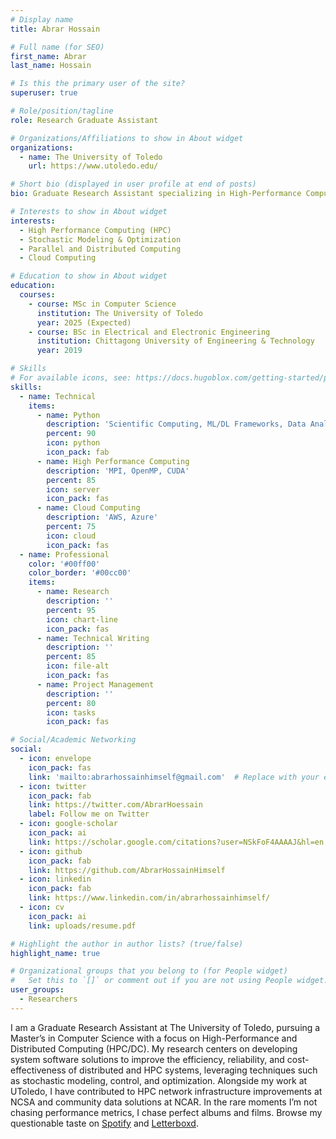```yaml
---
# Display name
title: Abrar Hossain

# Full name (for SEO)
first_name: Abrar
last_name: Hossain

# Is this the primary user of the site?
superuser: true

# Role/position/tagline
role: Research Graduate Assistant

# Organizations/Affiliations to show in About widget
organizations:
  - name: The University of Toledo
    url: https://www.utoledo.edu/

# Short bio (displayed in user profile at end of posts)
bio: Graduate Research Assistant specializing in High-Performance Computing and Stochastic Optimization.

# Interests to show in About widget
interests:
  - High Performance Computing (HPC)
  - Stochastic Modeling & Optimization
  - Parallel and Distributed Computing
  - Cloud Computing

# Education to show in About widget
education:
  courses:
    - course: MSc in Computer Science
      institution: The University of Toledo
      year: 2025 (Expected)
    - course: BSc in Electrical and Electronic Engineering
      institution: Chittagong University of Engineering & Technology
      year: 2019

# Skills
# For available icons, see: https://docs.hugoblox.com/getting-started/page-builder/#icons
skills:
  - name: Technical
    items:
      - name: Python
        description: 'Scientific Computing, ML/DL Frameworks, Data Analysis'
        percent: 90
        icon: python
        icon_pack: fab
      - name: High Performance Computing
        description: 'MPI, OpenMP, CUDA'
        percent: 85
        icon: server
        icon_pack: fas
      - name: Cloud Computing
        description: 'AWS, Azure'
        percent: 75
        icon: cloud
        icon_pack: fas
  - name: Professional
    color: '#00ff00'
    color_border: '#00cc00'
    items:
      - name: Research
        description: ''
        percent: 95
        icon: chart-line
        icon_pack: fas
      - name: Technical Writing
        description: ''
        percent: 85
        icon: file-alt
        icon_pack: fas
      - name: Project Management
        description: ''
        percent: 80
        icon: tasks
        icon_pack: fas

# Social/Academic Networking
social:
  - icon: envelope
    icon_pack: fas
    link: 'mailto:abrarhossainhimself@gmail.com'  # Replace with your email
  - icon: twitter
    icon_pack: fab
    link: https://twitter.com/AbrarHoessain
    label: Follow me on Twitter
  - icon: google-scholar
    icon_pack: ai
    link: https://scholar.google.com/citations?user=NSkFoF4AAAAJ&hl=en
  - icon: github
    icon_pack: fab
    link: https://github.com/AbrarHossainHimself
  - icon: linkedin
    icon_pack: fab
    link: https://www.linkedin.com/in/abrarhossainhimself/
  - icon: cv
    icon_pack: ai
    link: uploads/resume.pdf

# Highlight the author in author lists? (true/false)
highlight_name: true

# Organizational groups that you belong to (for People widget)
#   Set this to `[]` or comment out if you are not using People widget.
user_groups:
  - Researchers
---
```


I am a Graduate Research Assistant at The University of Toledo, pursuing a Master’s in Computer Science with a focus on High-Performance and Distributed Computing (HPC/DC). My research centers on developing system software solutions to improve the efficiency, reliability, and cost-effectiveness of distributed and HPC systems, leveraging techniques such as stochastic modeling, control, and optimization. Alongside my work at UToledo, I have contributed to HPC network infrastructure improvements at NCSA and community data solutions at NCAR. In the rare moments I’m not chasing performance metrics, I chase perfect albums and films. Browse my questionable taste on [Spotify](https://open.spotify.com/user/abrarhimself) and [Letterboxd](https://letterboxd.com/Hoessain/).

